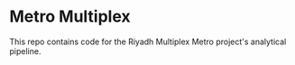 # Metro Multiplex

This repo contains code for the Riyadh Multiplex Metro project's analytical pipeline. 